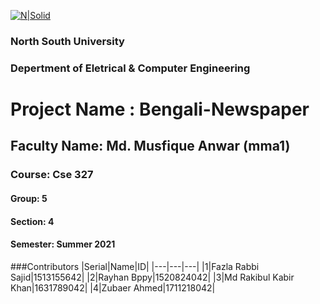 
[![N|Solid](http://www.northsouth.edu/newassets/images/nsu-photo/logo-4.png)]()


###  North South University
###  Depertment of Eletrical & Computer Engineering

# Project Name : Bengali-Newspaper

## Faculty Name: Md. Musfique Anwar (mma1)
### Course: Cse 327
#### Group: 5
#### Section: 4
#### Semester: Summer 2021

###Contributors
|Serial|Name|ID|
|---|---|---|
|1|Fazla Rabbi Sajid|1513155642|
|2|Rayhan Bppy|1520824042|
|3|Md Rakibul Kabir Khan|1631789042|
|4|Zubaer Ahmed|1711218042|

